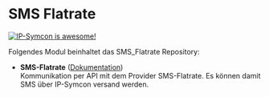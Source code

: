 # SMS Flatrate

[![IP-Symcon is awesome!](https://img.shields.io/badge/IP--Symcon-5.5-blue.svg)](https://www.symcon.de)

Folgendes Modul beinhaltet das SMS_Flatrate Repository:

- __SMS-Flatrate__ ([Dokumentation](SmsFlatrate))  
	Kommunikation per API mit dem Provider SMS-Flatrate. Es können damit SMS über IP-Symcon versand werden.